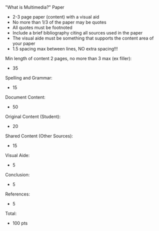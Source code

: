 "What is Multimedia?" Paper
 - 2-3 page paper (content) with a visual aid
 - No more than 1/3 of the paper may be quotes
 - All quotes must be footnoted
 - Include a brief bibliography citing all sources used in the paper
 - The visual aide must be something that supports the content area of your paper
 - 1.5 spacing max between lines, NO extra spacing!!!


Min length of content 2 pages, no more than 3 max (ex filler):
 - 35

Spelling and Grammar:
 - 15

Document Content:
 - 50

Original Content (Student):
 - 20

Shared Content   (Other Sources):
 - 15

Visual Aide:
 - 5

Conclusion:
 - 5

References:
 - 5

Total: 
 - 100 pts

